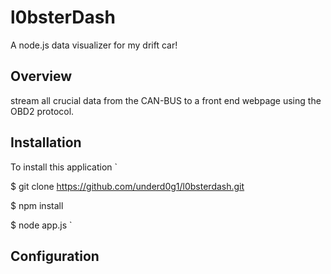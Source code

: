 # l0bsterDash
A node.js data visualizer for my drift car!

## Overview
stream all crucial data from the CAN-BUS to a front end webpage using the OBD2 protocol. 

## Installation
To install this application
`

$ git clone https://github.com/underd0g1/l0bsterdash.git

$ npm install 

$ node app.js
`

## Configuration
